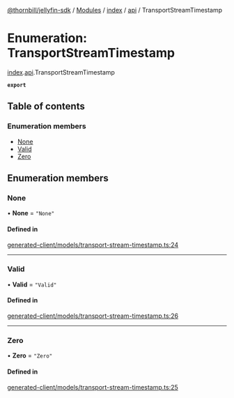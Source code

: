 [@thornbill/jellyfin-sdk](../README.md) / [Modules](../modules.md) / [index](../modules/index.md) / [api](../modules/index.api.md) / TransportStreamTimestamp

# Enumeration: TransportStreamTimestamp

[index](../modules/index.md).[api](../modules/index.api.md).TransportStreamTimestamp

**`export`**

## Table of contents

### Enumeration members

- [None](index.api.TransportStreamTimestamp.md#none)
- [Valid](index.api.TransportStreamTimestamp.md#valid)
- [Zero](index.api.TransportStreamTimestamp.md#zero)

## Enumeration members

### None

• **None** = `"None"`

#### Defined in

[generated-client/models/transport-stream-timestamp.ts:24](https://github.com/thornbill/jellyfin-sdk-typescript/blob/eb13db7/src/generated-client/models/transport-stream-timestamp.ts#L24)

___

### Valid

• **Valid** = `"Valid"`

#### Defined in

[generated-client/models/transport-stream-timestamp.ts:26](https://github.com/thornbill/jellyfin-sdk-typescript/blob/eb13db7/src/generated-client/models/transport-stream-timestamp.ts#L26)

___

### Zero

• **Zero** = `"Zero"`

#### Defined in

[generated-client/models/transport-stream-timestamp.ts:25](https://github.com/thornbill/jellyfin-sdk-typescript/blob/eb13db7/src/generated-client/models/transport-stream-timestamp.ts#L25)
